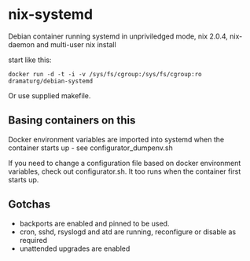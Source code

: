 
# nix-systemd

Debian container running systemd in unpriviledged mode, nix 2.0.4, nix-daemon and multi-user nix install

start like this:
```
docker run -d -t -i -v /sys/fs/cgroup:/sys/fs/cgroup:ro dramaturg/debian-systemd
```

Or use supplied makefile.


## Basing containers on this

Docker environment variables are imported into systemd when the container starts up - see configurator_dumpenv.sh

If you need to change a configuration file based on docker environment variables, check out configurator.sh. It too runs when the container first starts up.


## Gotchas

* backports are enabled and pinned to be used.
* cron, sshd, rsyslogd and atd are running, reconfigure or disable as required
* unattended upgrades are enabled
